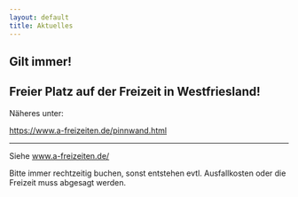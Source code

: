 ```yaml
---
layout: default
title: Aktuelles
---
```


## Gilt immer!

## Freier Platz auf der Freizeit in Westfriesland!

Näheres unter:

https://www.a-freizeiten.de/pinnwand.html

-----------------------------------------------------

Siehe www.a-freizeiten.de/

Bitte immer rechtzeitig buchen, sonst entstehen evtl.
Ausfallkosten oder die Freizeit muss abgesagt werden.

